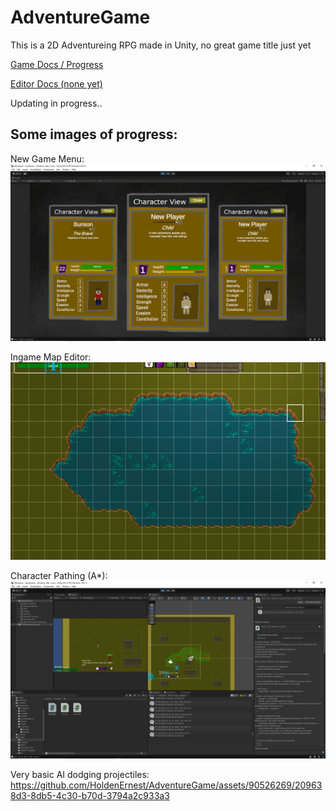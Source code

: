 # AdventureGame
This is a 2D Adventureing RPG made in Unity, no great game title just yet

[Game Docs / Progress](https://docs.google.com/presentation/d/1c1YuuocX--e2pcbloKZmMppFJMC4r81tmgDtr8oda8E/edit#slide=id.g219fb977e1d_0_0)

[Editor Docs (none yet)]()

Updating in progress..

## Some images of progress:

New Game Menu:
<img src="/ProgressMedia/menu.png" alt="Menu" width="800"/>

Ingame Map Editor:
<img src="/ProgressMedia/lake.png" alt="Map" width="800"/>

Character Pathing (A*):
<img src="/ProgressMedia/pathing.png" alt="Pathing" width="800"/>

Very basic AI dodging projectiles:
https://github.com/HoldenErnest/AdventureGame/assets/90526269/209638d3-8db5-4c30-b70d-3794a2c933a3

